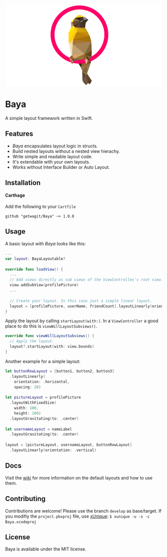 ![Baya](logo.png)

# Baya
A simple layout framework written in Swift.

## Features

- *Baya* encapsulates layout logic in structs.
- Build nested layouts without a nested view hierachy. 
- Write simple and readable layout code.
- It's extendable with your own layouts.
- Works without Interface Builder or Auto Layout.


## Installation

#### Carthage

Add the following to your `Cartfile`
```
github "getwagit/Baya" ~> 1.0.0
```


## Usage
A basic layout with *Baya* looks like this:

```swift
...
var layout: BayaLayoutable?

override func loadView() {
  ...
  // Add views directly as sub views of the ViewControlles's root view.
  view.addSubView(profilePicture)
  ...

  // Create your layout. In this case just a simple linear layout.
  layout = [profilePicture, userName, friendCount].layoutLinearly(orientation: .horizontal)
}
```
Apply the layout by calling `startLayout(with:)`. In a `ViewController` a good place to do this is `viewWillLayoutSubviews()`.
```swift
override func viewWillLayoutSubviews() {
  // Apply the layout.
  layout?.startLayout(with: view.bounds)
}
```
Another example for a simple layout:
```swift
let buttonRowLayout = [button1, button2, button3]
  .layoutLinearly(
    orientation: .horizontal,
    spacing: 20)

let pictureLayout = profilePicture
  .layoutWithFixedSize(
    width: 100,
    height: 100)
  .layoutGravitating(to: .center)

let usernameLayout = nameLabel
  .layoutGravitating(to: .center)

layout = [pictureLayout, usernameLayout, buttonRowLayout]
  .layoutLinearly(orientation: .vertical)
```

## Docs
Visit the [wiki](https://github.com/getwagit/Baya/wiki) for more information on the default layouts and how to use them.

## Contributing
Contributions are welcome! Please use the branch `develop` as base/target. If you modifiy the `project.pbxproj` file, use [xUnique](https://github.com/truebit/xUnique): `$ xunique -u -s -c Baya.xcodeproj`

## License 
Baya is available under the MIT license.


